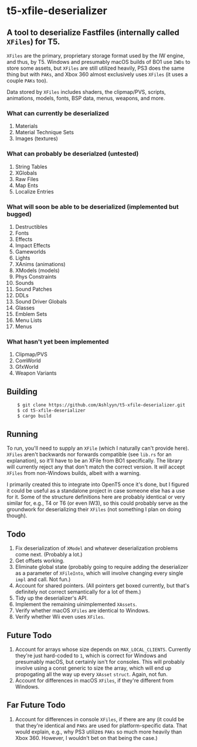 # t5-xfile-deserializer
## A tool to deserialize Fastfiles (internally called `XFiles`) for T5.

`XFiles` are the primary, proprietary storage format used by the IW engine, and thus, by T5. Windows and presumably macOS builds of BO1 use `IWDs` to store some assets, but `XFiles` are still utilized heavily, PS3 does the same thing but with `PAKs`, and Xbox 360 almost exclusively uses `XFiles` (it uses a couple `PAKs` too).

Data stored by `XFiles` includes shaders, the clipmap/PVS, scripts, animations, models, fonts, BSP data, menus, weapons, and more.

### What can currently be deserialized
1. Materials
2. Material Technique Sets
3. Images (textures)

### What can probably be deserialzed (untested)
1. String Tables
2. XGlobals
3. Raw Files
4. Map Ents
5. Localize Entries

### What will soon be able to be deserialized (implemented but bugged)
1. Destructibles
2. Fonts
3. Effects
4. Impact Effects
5. Gameworlds
6. Lights
7. XAnims (animations)
8. XModels (models)
9. Phys Constraints
10. Sounds
11. Sound Patches
12. DDLs
13. Sound Driver Globals
14. Glasses
15. Emblem Sets
16. Menu Lists
17. Menus

### What hasn't yet been implemented
1. Clipmap/PVS
2. ComWorld
3. GfxWorld
4. Weapon Variants

## Building
```bash
    $ git clone https://github.com/Ashlyyn/t5-xfile-deserializer.git
    $ cd t5-xfile-deserializer
    $ cargo build
```

## Running
To run, you'll need to supply an `XFile` (which I naturally can't provide here). `XFiles` aren't backwards nor forwards compatible (see `lib.rs` for an explanation), so it'll have to be an XFile from BO1 specifically. The library will currently reject any that don't match the correct version. It *will* accept `XFiles` from non-Windows builds, albeit with a warning. 

I primarily created this to integrate into OpenT5 once it's done, but I figured it could be useful as a standalone project in case someone else has a use for it. Some of the structure definitions here are probably identical or very similar for, e.g., T4 or T6 (or even IW3), so this could probably serve as the groundwork for deserializing their `XFiles` (not something I plan on doing though).

## Todo
1. Fix deserialization of `XModel` and whatever deserialization problems come next. (Probably a lot.)
2. Get offsets working.
3. Eliminate global state (probably going to require adding the deserializer as a parameter of `XFileInto`, which will involve changing every single `impl` and call. Not fun.)
4. Account for shared pointers. (All pointers get boxed currently, but that's definitely not correct semantically for a lot of them.)
5. Tidy up the deserializer's API.
6. Implement the remaining uinimplemented `XAssets`.
7. Verify whether macOS `XFiles` are identical to Windows.
8. Verify whether Wii even uses `XFiles`.

## Future Todo
1. Account for arrays whose size depends on `MAX_LOCAL_CLIENTS`. Currently they're just hard-coded to `1`, which is correct for Windows and presumably macOS, but certainly isn't for consoles. This will probably involve using a const generic to size the array, which will end up propogating all the way up every `XAsset` `struct`. Again, not fun.
2. Account for differences in macOS `XFiles`, if they're different from Windows.

## Far Future Todo
1. Account for differences in console `XFiles`, if there are any (it could be that they're identical and `PAKs` are used for platform-specific data. That would explain, e.g., why PS3 utilizes `PAKs` so much more heavily than Xbox 360. However, I wouldn't bet on that being the case.)
